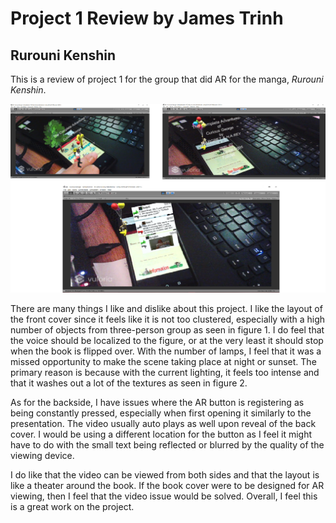 # Project 1 Review by James Trinh

## Rurouni Kenshin

This is a review of project 1 for the group that did AR for the manga, *Rurouni Kenshin*.

<img src="https://raw.githubusercontent.com/Jtrinh3/CS428-Assignment-Page/master/Homeworks/Project%201%20Reviews/Curious%20George.png">

There are many things I like and dislike about this project. I like the layout of the front cover since it feels like it is not too clustered, especially with a high number of objects from three-person group as seen in figure 1. I do feel that the voice should be localized to the figure, or at the very least it should stop when the book is flipped over.
With the number of lamps, I feel that it was a missed opportunity to make the scene taking place at night or sunset. The primary reason is because with the current lighting, it feels too intense and that it washes out a lot of the textures as seen in figure 2.

As for the backside, I have issues where the AR button is registering as being constantly pressed, especially when first opening it similarly to the presentation. The video usually auto plays as well upon reveal of the back cover. I would be using a different location for the button as I feel it might have to do with the small text being reflected or blurred by the quality of the viewing device.

I do like that the video can be viewed from both sides and that the layout is like a theater around the book. If the book cover were to be designed for AR viewing, then I feel that the video issue would be solved. Overall, I feel this is a great work on the project.
